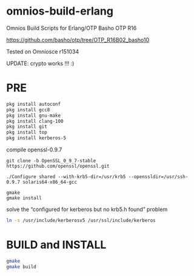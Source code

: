 # omnios-build-erlang
Omnios Build Scripts for Erlang/OTP Basho OTP R16

https://github.com/basho/otp/tree/OTP_R16B02_basho10

Tested on Omniosce r151034

UPDATE: crypto works !!! :)

# PRE
```bash
pkg install autoconf
pkg install gcc8
pkg install gnu-make
pkg install clang-100
pkg install git
pkg install top
pkg install kerberos-5
```

compile openssl-0.9.7
```
git clone -b OpenSSL_0_9_7-stable https://github.com/openssl/openssl.git
```
```
./Configure shared --with-krb5-dir=/usr/krb5 --openssldir=/usr/ssh-0.9.7 solaris64-x86_64-gcc
```
```
gmake
gmake install
```

solve the “configured for kerberos but no krb5.h found” problem
```bash
ln -s /usr/include/kerberosv5 /usr/ssl/include/kerberos
```

# BUILD and INSTALL
```bash
gmake
gmake build
```
